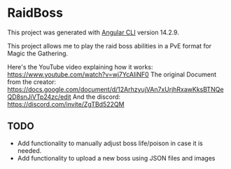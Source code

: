 # RaidBoss

This project was generated with [Angular CLI](https://github.com/angular/angular-cli) version 14.2.9.

This project allows me to play the raid boss abilities in a PvE format for Magic the Gathering.

Here's the YouTube video explaining how it works: https://www.youtube.com/watch?v=wj7YcAIiNF0
The original Document from the creator: https://docs.google.com/document/d/12ArhzyujVAn7xUrjhRxawKksBTNQeQD8snJiVTp24zc/edit
And the discord: https://discord.com/invite/ZgTBd522QM

## TODO

* Add functionality to manually adjust boss life/poison in case it is needed.
* Add functionality to upload a new boss using JSON files and images
